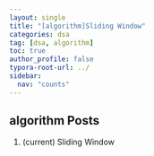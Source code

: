 ```yaml
---
layout: single
title: "[algorithm]Sliding Window"
categories: dsa
tag: [dsa, algorithm]
toc: true
author_profile: false
typora-root-url: ../
sidebar:
  nav: "counts"
---
```


<nav class="cods"><h2>algorithm Posts</h2><ol><li><p>(current) Sliding Window</p></li></ol></nav>

